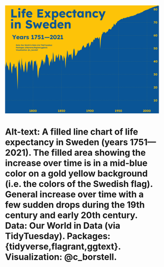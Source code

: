 ![](./life_expectancy_sweden.jpg)

# Alt-text: A filled line chart of life expectancy in Sweden (years 1751—2021). The filled area showing the increase over time is in a mid-blue color on a gold yellow background (i.e. the colors of the Swedish flag). General increase over time with a few sudden drops during the 19th century and early 20th century. Data: Our World in Data (via TidyTuesday). Packages: {tidyverse,flagrant,ggtext}. Visualization: @c_borstell.
